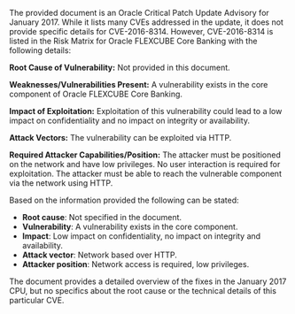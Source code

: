 The provided document is an Oracle Critical Patch Update Advisory for January 2017. While it lists many CVEs addressed in the update, it does not provide specific details for CVE-2016-8314. However, CVE-2016-8314 is listed in the Risk Matrix for Oracle FLEXCUBE Core Banking with the following details:

**Root Cause of Vulnerability:** Not provided in this document.

**Weaknesses/Vulnerabilities Present:**  A vulnerability exists in the core component of Oracle FLEXCUBE Core Banking.

**Impact of Exploitation:** Exploitation of this vulnerability could lead to a low impact on confidentiality and no impact on integrity or availability.

**Attack Vectors:** The vulnerability can be exploited via HTTP.

**Required Attacker Capabilities/Position:** The attacker must be positioned on the network and have low privileges. No user interaction is required for exploitation. The attacker must be able to reach the vulnerable component via the network using HTTP.

Based on the information provided the following can be stated:

*   **Root cause**: Not specified in the document.
*   **Vulnerability**:  A vulnerability exists in the core component.
*   **Impact**: Low impact on confidentiality, no impact on integrity and availability.
*   **Attack vector**: Network based over HTTP.
*   **Attacker position**: Network access is required, low privileges.

The document provides a detailed overview of the fixes in the January 2017 CPU, but no specifics about the root cause or the technical details of this particular CVE.